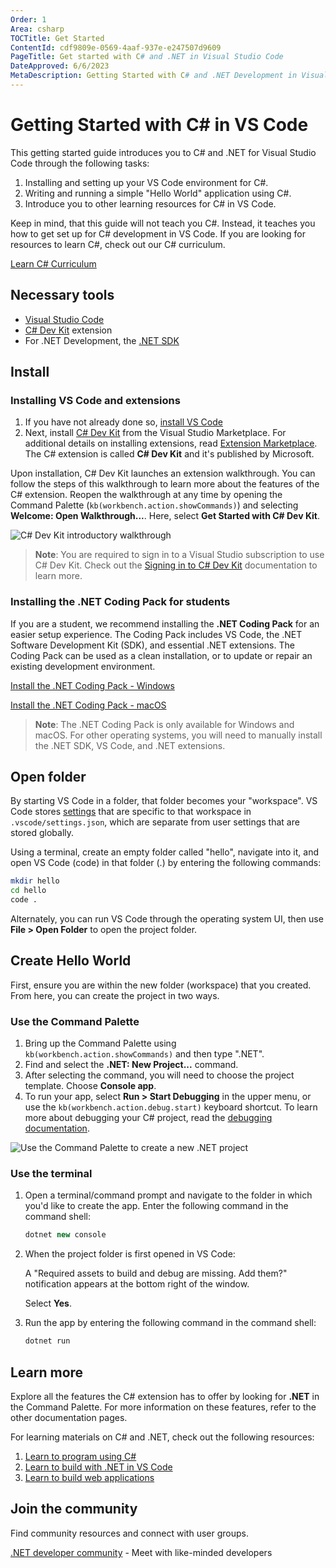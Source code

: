 ```yaml
---
Order: 1
Area: csharp
TOCTitle: Get Started
ContentId: cdf9809e-0569-4aaf-937e-e247507d9609
PageTitle: Get started with C# and .NET in Visual Studio Code
DateApproved: 6/6/2023
MetaDescription: Getting Started with C# and .NET Development in Visual Studio Code
---
```


# Getting Started with C# in VS Code

This getting started guide introduces you to C# and .NET for Visual Studio Code through the following tasks:

1. Installing and setting up your VS Code environment for C#.
1. Writing and running a simple "Hello World" application using C#.
1. Introduce you to other learning resources for C# in VS Code.

Keep in mind, that this guide will not teach you C#. Instead, it teaches you how to get set up for C# development in VS Code. If you are looking for resources to learn C#, check out our C# curriculum.

<a class="install-extension-btn" href="https://aka.ms/selfguidedcsharp">Learn C# Curriculum</a>

## Necessary tools

- [Visual Studio Code](https://code.visualstudio.com)
- [C# Dev Kit](https://marketplace.visualstudio.com/items?itemName=ms-dotnettools.csdevkit) extension
- For .NET Development, the [.NET SDK](https://dotnet.microsoft.com/download)

## Install

### Installing VS Code and extensions

1. If you have not already done so, [install VS Code](https://code.visualstudio.com)
1. Next, install [C# Dev Kit](https://marketplace.visualstudio.com/items?itemName=ms-dotnettools.csdevkit) from the Visual Studio Marketplace. For additional details on installing extensions, read [Extension Marketplace](/docs/editor/extension-marketplace.md). The C# extension is called **C# Dev Kit** and it's published by Microsoft.

Upon installation, C# Dev Kit launches an extension walkthrough. You can follow the steps of this walkthrough to learn more about the features of the C# extension. Reopen the walkthrough at any time by opening the Command Palette (`kb(workbench.action.showCommands)`) and selecting **Welcome: Open Walkthrough...**. Here, select **Get Started with C# Dev Kit**.

![C# Dev Kit introductory walkthrough](images/get-started/open-walkthrough.gif)

>**Note**: You are required to sign in to a Visual Studio subscription to use C# Dev Kit. Check out the [Signing in to C# Dev Kit](/docs/csharp/signing-in.md) documentation to learn more.

### Installing the .NET Coding Pack for students

If you are a student, we recommend installing the **.NET Coding Pack** for an easier setup experience. The Coding Pack includes VS Code, the .NET Software Development Kit (SDK), and essential .NET extensions. The Coding Pack can be used as a clean installation, or to update or repair an existing development environment.

<a class="install-extension-btn" onclick="pushCodingPackEvent('dotnet', 'win')" href="https://aka.ms/dotnet-coding-pack-win">Install the .NET Coding Pack - Windows</a>

<a class="install-extension-btn" onclick="pushCodingPackEvent('dotnet', 'mac')" href="https://aka.ms/dotnet-coding-pack-mac">Install the .NET Coding Pack - macOS</a><br>

>**Note**: The .NET Coding Pack is only available for Windows and macOS. For other operating systems, you will need to manually install the .NET SDK, VS Code, and .NET extensions.

## Open folder

By starting VS Code in a folder, that folder becomes your "workspace". VS Code stores [settings](/docs/getstarted/settings.md) that are specific to that workspace in `.vscode/settings.json`, which are separate from user settings that are stored globally.

Using a terminal, create an empty folder called "hello", navigate into it, and open VS Code (code) in that folder (.) by entering the following commands:

```bash
mkdir hello
cd hello
code .
```

Alternately, you can run VS Code through the operating system UI, then use **File > Open Folder** to open the project folder.

## Create Hello World

First, ensure you are within the new folder (workspace) that you created. From here, you can create the project in two ways.

### Use the Command Palette

1. Bring up the Command Palette using `kb(workbench.action.showCommands)` and then type ".NET".
1. Find and select the **.NET: New Project...** command.
1. After selecting the command, you will need to choose the project template. Choose **Console app**.
1. To run your app, select **Run > Start Debugging** in the upper menu, or use the `kb(workbench.action.debug.start)` keyboard shortcut. To learn more about debugging your C# project, read the [debugging documentation](/docs/csharp/debugging.md).

![Use the Command Palette to create a new .NET project](images/get-started/open-new-project.gif)

### Use the terminal

1. Open a terminal/command prompt and navigate to the folder in which you'd like to create the app. Enter the following command in the command shell:

    ```csharp
    dotnet new console
    ```

1. When the project folder is first opened in VS Code:

    A "Required assets to build and debug are missing. Add them?" notification appears at the bottom right of the window.

    Select **Yes**.

1. Run the app by entering the following command in the command shell:

    ```csharp
    dotnet run
    ```

## Learn more

Explore all the features the C# extension has to offer by looking for **.NET** in the Command Palette. For more information on these features, refer to the other documentation pages.

For learning materials on C# and .NET, check out the following resources:

1. [Learn to program using C#](https://aka.ms/selfguidedcsharp)
1. [Learn to build with .NET in VS Code](https://learn.microsoft.com/training/paths/build-dotnet-applications-csharp/)
1. [Learn to build web applications](https://learn.microsoft.com/training/paths/build-web-apps-with-blazor/)

## Join the community

Find community resources and connect with user groups.

[.NET developer community](https://dotnet.microsoft.com/platform/community) - Meet with like-minded developers
